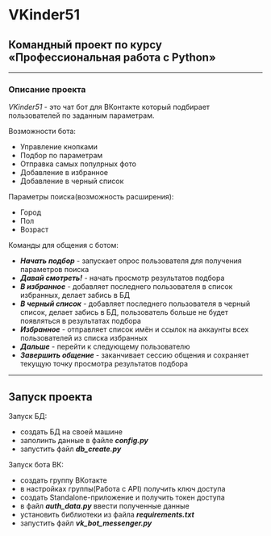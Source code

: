 # VKinder51

## Командный проект по курсу «Профессиональная работа с Python»
_____
### Описание проекта
*VKinder51* - это чат бот для ВКонтакте который подбирает пользователей по заданным параметрам.

Возможности бота:
* Управление кнопками
* Подбор по параметрам
* Отправка самых популрных фото
* Добавление в избранное
* Добавление в черный список

Параметры поиска(возможность расширения):
* Город
* Пол
* Возраст

Команды для общения с ботом:
* ***Начать подбор*** - запускает опрос пользователя для получения параметров поиска
* ***Давай смотреть!*** - начать просмотр результатов подбора
* ***В избранное*** - добавляет последнего пользователя в список избранных, делает забись в БД
* ***В черный список*** - добавляет последнего пользователя в черный список, делает забись в БД, пользователь больше не будет появляться в результатах подбора
* ***Избранное*** - отправляет список имён и ссылок на аккаунты всех пользователей из списка избранных
* ***Дальше*** - перейти к следующему пользователю
* ***Завершить общение*** - заканчивает сессию общения и сохраняет текущую точку просмотра результатов подбора

___
## Запуск проекта
Запуск БД:
* создать БД на своей машине
* заполинть данные в файле ***config.py***
* запустить файл ***db_create.py***

Запуск бота ВК:
* создать группу ВКотакте
* в настройках группы(Работа с API) получить ключ доступа
* создать Standalone-приложение и получить токен доступа
* в файл ***auth_data.py*** ввести полученные данные
* установить библиотеки из файла ***requirements.txt***
* запустить файл ***vk_bot_messenger.py***